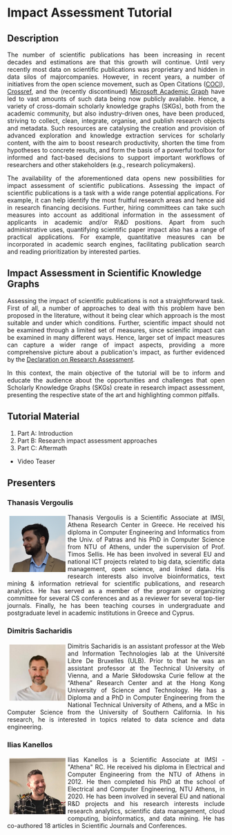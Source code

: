# Impact Assessment Tutorial

## Description

<p align="justify">The number of scientific publications has been increasing in recent decades and estimations are that this growth will continue. 
Until very recently most data on scientific publications was proprietary and hidden in data silos of majorcompanies. 
However, in recent years, a number of initiatives from the open science movement, such as Open Citations (<a href="https://opencitations.net/index/coci">COCI</a>), 
<a href="https://www.crossref.org/">Crossref</a>, and the (recently discontinued) <a href="https://www.microsoft.com/en-us/research/project/microsoft-academic-graph/">
Microsoft Academic Graph</a> have led to vast amounts of such data being now publicly available. Hence, a variety of cross-domain scholarly knowledge graphs (SKGs),
both from the academic community, but also industry-driven ones, have been produced, striving to collect, clean, integrate, organise, and publish research objects and 
metadata. Such resources are catalysing the creation and provision of advanced exploration and knowledge extraction services for 
scholarly content, with the aim to boost research productivity, shorten the time from hypotheses to concrete results, and form the 
basis of a powerful toolbox for informed and fact-based decisions to support important workflows of researchers and other stakeholders 
(e.g., research policymakers).</p>

<p align="justify">The availability of the aforementioned data opens new possibilities for impact assessment of scientific publications. 
Assessing the impact of scientific publications is a task with a wide range potential applications. For example, it can help identify 
the most fruitful research areas and hence aid in research financing decisions. Further, hiring committees can take such measures into 
account as additional information in the assessment of applicants in academic and/or R\&D positions. Apart from such administrative 
uses, quantifying scientific paper impact also has a range of practical applications. For example, quantitative measures can be 
incorporated in academic search engines, facilitating publication search and reading prioritization by interested parties.</p>

## Impact Assessment in Scientific Knowledge Graphs

<p align="justify">Assessing the impact of scientific publications is not a straightforward task. First of all, a number of approaches 
to deal with this problem have ben proposed in the literature, without it being clear which approach is the most suitable and under
which conditions. Further, scientific impact should not be examined through a limited set of measures, since scienific impact
can be examined in many different ways. Hence, larger set of impact measures can capture a wider range of impact aspects, providing 
a more comprehensive picture about a publication's impact, as further evidenced by the <a href="https://sfdora.org/read">Declaration on 
Research Assessment</a>.</p>

<p align="justify">In this context, the main objective of the tutorial will be to inform and educate the audience about the opportunities and 
challenges that open Scholarly Knowledge Graphs (SKGs) create in research impact assessment, presenting the respective state of the art and highlighting 
common pitfalls.</p>

## Tutorial Material

1. Part A: Introduction
2. Part B: Research impact assessment approaches
3. Part C: Aftermath

* Video Teaser

## Presenters

### Thanasis Vergoulis 
<p align="justify"><img src="img/vergoulis.png" alt="hi" class="inline" align="left" style="width:130px; height:130px; margin: 5px;"/>Thanasis Vergoulis is a Scientific Associate at IMSI, Athena Research Center in Greece. He received his diploma in Computer Engineering and Informatics from the Univ. 
of Patras and his PhD in Computer Science from NTU of Athens, under the supervision of Prof. Timos Sellis. He has been involved in several EU and national ICT projects 
related to big data, scientific data management, open science, and linked data. His research interests also involve bioinformatics, text mining & information retrieval 
for scientific publications, and research analytics. He has served as a member of the program or organizing committee for several CS conferences and as a reviewer for 
several top-tier journals. Finally, he has been teaching courses in undergraduate and postgraduate level in academic institutions in Greece and Cyprus.</p>

### Dimitris Sacharidis 
<p align="justify"><img src="img/dimsacharidis.jpg" alt="hi" class="inline" align="left" style="width:130px; height:130px; margin: 5px;"/> Dimitris Sacharidis is an assistant professor at the Web and Information Technologies lab at the Université Libre De Bruxelles (ULB). Prior to that he was an assistant 
professor at the Technical University of Vienna, and a Marie Skłodowska Curie fellow at the “Athena” Research Center and at the Hong Kong University of Science and Technology. 
He has a Diploma and a PhD in Computer Engineering from the National Technical University of Athens, and a MSc in Computer Science from the University of Southern California.
In his research, he is interested in topics related to data science and data engineering.</p>

### Ilias Kanellos
<p align="justify"><img src="img/iliaskanellos.jpg" alt="hi" class="inline" align="left" style="width:130px; height:130px; margin: 5px;"/> Ilias Kanellos is a Scientific Associate at IMSI - "Athena" RC. He received his diploma in Electrical and Computer Engineering from the NTU of Athens in 2012. He then
completed his PhD at the school of Electrical and Computer Engineering, NTU Athens, in 2020. He has been involved in several EU and national R&D projects and his 
research interests include research analytics, scientific data management, cloud computing, bioinformatics, and data mining. He has co-authored 18 articles in Scientific
Journals and Conferences.</p>
